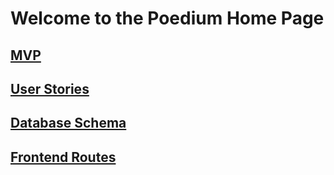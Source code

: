 # **Welcome to the Poedium Home Page**



## **[MVP](https://github.com/mikethecodegeek/medium-clone/wiki/MVP)**

## **[User Stories](https://github.com/mikethecodegeek/medium-clone/wiki/User-Stories)**

## **[Database Schema](https://drawsql.app/elephants/diagrams/podium)**

## **[Frontend Routes](https://github.com/mikethecodegeek/medium-clone/wiki/Frontend-Routes)**